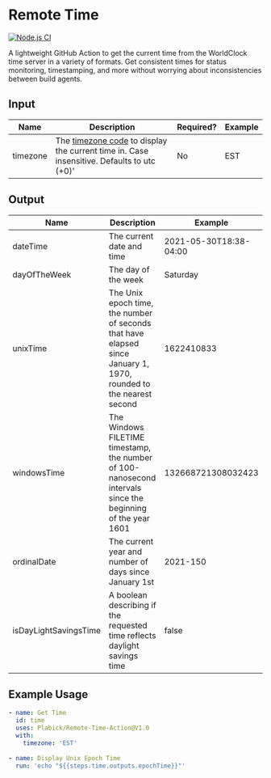 # Remote Time
[![Node.js CI](https://github.com/Plabick/InternetTime/actions/workflows/CI.yml/badge.svg)](https://github.com/Plabick/InternetTime/actions/workflows/CI.yml)

A lightweight GitHub Action to get the current time from the WorldClock time server in a variety of formats. Get consistent times for status monitoring, timestamping, and more without worrying about inconsistencies between build agents. 

## Input
|Name|Description|Required?|Example|
|----|----|----|----|
|timezone|The [timezone code](https://en.wikipedia.org/wiki/List_of_time_zone_abbreviations) to display the current time in. Case insensitive. Defaults to utc (+0)'|No|EST|

## Output
|Name|Description|Example|
|----|----|----|
|dateTime|The current date and time|2021-05-30T18:38-04:00|
|dayOfTheWeek|The day of the week|Saturday|
|unixTime|The Unix epoch time, the number of seconds that have elapsed since January 1, 1970, rounded to the nearest second|1622410833|
|windowsTime|The Windows FILETIME timestamp, the number of 100-nanosecond intervals since the beginning of the year 1601|132668721308032423|
|ordinalDate|The current year and number of days since January 1st|2021-150|
|isDayLightSavingsTime|A boolean describing if the requested time reflects daylight savings time|false|

## Example Usage
``` yaml
- name: Get Time
  id: time
  uses: Plabick/Remote-Time-Action@V1.0
  with:
    timezone: 'EST'
  
- name: Display Unix Epoch Time
  run: 'echo "${{steps.time.outputs.epochTime}}"'
```
